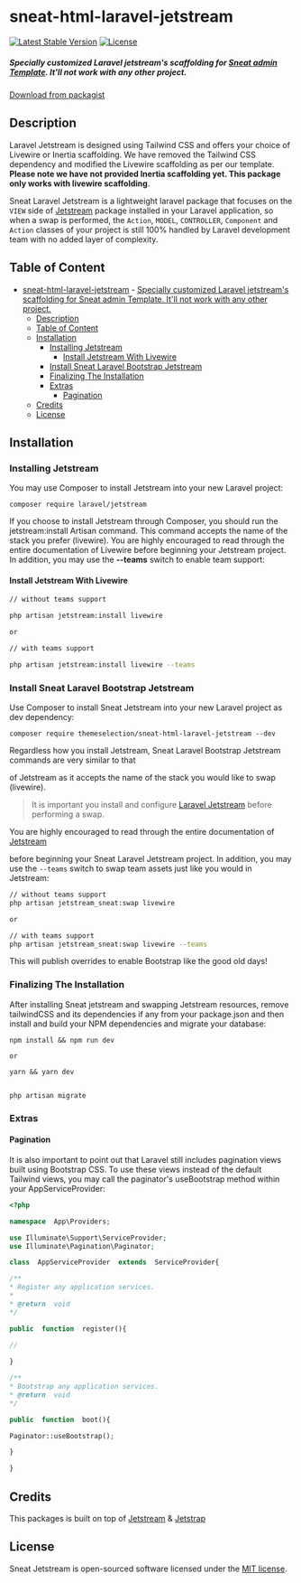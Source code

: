 # sneat-html-laravel-jetstream

[![Latest Stable Version](https://poser.pugx.org/themeselection/sneat-html-laravel-jetstream/v)](//packagist.org/packages/themeselection/sneat-html-laravel-jetstream)
[![License](https://poser.pugx.org/themeselection/sneat-html-laravel-jetstream/license)](//packagist.org/packages/themeselection/sneat-html-laravel-jetstream)

##### Specially customized Laravel jetstream's scaffolding for [Sneat admin Template](#). It'll not work with any other project.
[Download from packagist](https://packagist.org/packages/themeselection/sneat-html-laravel-jetstream)

## Description

Laravel Jetstream is designed using Tailwind CSS and offers your choice of Livewire or Inertia scaffolding. We have removed the Tailwind CSS dependency and modified the Livewire scaffolding as per our template. __Please note we have not provided Inertia scaffolding yet. This package only works with livewire scaffolding__.

Sneat Laravel Jetstream is a lightweight laravel package that focuses on the `VIEW` side of [Jetstream](https://github.com/laravel/jetstream) package installed in your Laravel application, so when a swap is performed, the `Action`, `MODEL`, `CONTROLLER`, `Component` and `Action` classes of your project is still 100% handled by Laravel development team with no added layer of complexity.

## Table of Content

- [sneat-html-laravel-jetstream](#sneat-html-laravel-jetstream)
        - [Specially customized Laravel jetstream's scaffolding for Sneat admin Template. It'll not work with any other project.](#specially-customized-laravel-jetstreams-scaffolding-for-sneat-admin-template-itll-not-work-with-any-other-project)
  - [Description](#description)
  - [Table of Content](#table-of-content)
  - [Installation](#installation)
    - [Installing Jetstream](#installing-jetstream)
      - [Install Jetstream With Livewire](#install-jetstream-with-livewire)
    - [Install Sneat Laravel Bootstrap Jetstream](#install-sneat-laravel-bootstrap-jetstream)
    - [Finalizing The Installation](#finalizing-the-installation)
    - [Extras](#extras)
      - [Pagination](#pagination)
  - [Credits](#credits)
  - [License](#license)

## Installation

### Installing Jetstream

You may use Composer to install Jetstream into your new Laravel project:

```
composer require laravel/jetstream
```

If you choose to install Jetstream through Composer, you should run the jetstream:install Artisan command. This command accepts the name of the stack you prefer (livewire). You are highly encouraged to read through the entire documentation of Livewire before beginning your Jetstream project. In addition, you may use the __--teams__ switch to enable team support:

#### Install Jetstream With Livewire

```bash
// without teams support

php artisan jetstream:install livewire

or

// with teams support

php artisan jetstream:install livewire --teams
```

### Install Sneat Laravel Bootstrap Jetstream

Use Composer to install Sneat Jetstream into your new Laravel project as dev dependency:

```
composer require themeselection/sneat-html-laravel-jetstream --dev
```

Regardless how you install Jetstream, Sneat Laravel Bootstrap Jetstream commands are very similar to that

of Jetstream as it accepts the name of the stack you would like to swap (livewire).

> It is important you install and configure [Laravel Jetstream](https://github.com/laravel/jetstream) before performing a swap.

You are highly encouraged to read through the entire documentation of [Jetstream](https://jetstream.laravel.com/1.x/introduction.html)

before beginning your Sneat Laravel Jetstream project. In addition, you may use the `--teams` switch to swap team assets just like you would in Jetstream:

```bash
// without teams support
php artisan jetstream_sneat:swap livewire

or

// with teams support
php artisan jetstream_sneat:swap livewire --teams
```

This will publish overrides to enable Bootstrap like the good old days!

### Finalizing The Installation

After installing Sneat jetstream and swapping Jetstream resources, remove tailwindCSS and its dependencies if any from your package.json and then install and build your NPM dependencies and migrate your database:

```
npm install && npm run dev

or  

yarn && yarn dev


php artisan migrate
```

### Extras

#### Pagination

It is also important to point out that Laravel still includes pagination views built using Bootstrap CSS. To use these views instead of the default Tailwind views, you may call the paginator's useBootstrap method within your AppServiceProvider:

```php
<?php

namespace  App\Providers;

use Illuminate\Support\ServiceProvider;
use Illuminate\Pagination\Paginator;

class  AppServiceProvider  extends  ServiceProvider{

/**
* Register any application services.
*
* @return  void
*/

public  function  register(){

//
  
}

/**
* Bootstrap any application services.
* @return  void
*/

public  function  boot(){

Paginator::useBootstrap();

}

}
```

## Credits

This packages is built on top of [Jetstream](https://github.com/laravel/jetstream) & [Jetstrap](https://github.com/nascent-africa/jetstrap)

## License

Sneat Jetstream is open-sourced software licensed under the [MIT license](https://github.com/themeselection/sneat-html-laravel-jetstream/blob/sneat/LICENSE).
